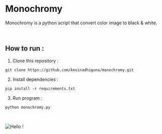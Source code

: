 # Monochromy

Monochromy is a python script that convert color image to black & white.

<br />

## How to run :

1) Clone this repository :
```
git clone https://github.com/kevinadhiguna/monochromy.git
```

2) Install dependencies :
```
pip install -r requirements.txt
```

3) Run program :
```
python monochromy.py
```

<br />

![Hello !](https://api.visitorbadge.io/api/VisitorHit?user=kevinadhiguna&repo=monochromy&label=thanks%20for%20dropping%20in%20!&labelColor=%23000000&countColor=%23FFFFFF)
